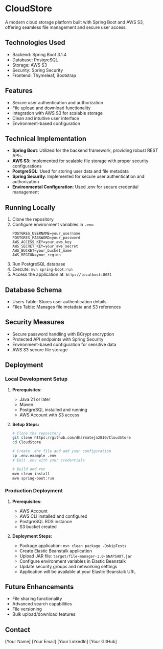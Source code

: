 # CloudStore

A modern cloud storage platform built with Spring Boot and AWS S3, offering seamless file management and secure user access.

## Technologies Used

- Backend: Spring Boot 3.1.4
- Database: PostgreSQL
- Storage: AWS S3
- Security: Spring Security
- Frontend: Thymeleaf, Bootstrap

## Features

- Secure user authentication and authorization
- File upload and download functionality
- Integration with AWS S3 for scalable storage
- Clean and intuitive user interface
- Environment-based configuration

## Technical Implementation

- **Spring Boot**: Utilized for the backend framework, providing robust REST APIs
- **AWS S3**: Implemented for scalable file storage with proper security configurations
- **PostgreSQL**: Used for storing user data and file metadata
- **Spring Security**: Implemented for secure user authentication and authorization
- **Environmental Configuration**: Used .env for secure credential management

## Running Locally

1. Clone the repository
2. Configure environment variables in `.env`:
   ```properties
   POSTGRES_USERNAME=your_username
   POSTGRES_PASSWORD=your_password
   AWS_ACCESS_KEY=your_aws_key
   AWS_SECRET_KEY=your_aws_secret
   AWS_BUCKET=your_bucket_name
   AWS_REGION=your_region
   ```
3. Run PostgreSQL database
4. Execute: `mvn spring-boot:run`
5. Access the application at: `http://localhost:8081`

## Database Schema

- Users Table: Stores user authentication details
- Files Table: Manages file metadata and S3 references

## Security Measures

- Secure password handling with BCrypt encryption
- Protected API endpoints with Spring Security
- Environment-based configuration for sensitive data
- AWS S3 secure file storage

## Deployment

### Local Development Setup

1. **Prerequisites:**
   - Java 21 or later
   - Maven
   - PostgreSQL installed and running
   - AWS Account with S3 access

2. **Setup Steps:**
   ```bash
   # Clone the repository
   git clone https://github.com/dharmateja2810/CloudStore
   cd CloudStore

   # Create .env file and add your configuration
   cp .env.example .env
   # Edit .env with your credentials

   # Build and run
   mvn clean install
   mvn spring-boot:run
   ```

### Production Deployment

1. **Prerequisites:**
   - AWS Account
   - AWS CLI installed and configured
   - PostgreSQL RDS instance
   - S3 bucket created

2. **Deployment Steps:**
   - Package application: `mvn clean package -DskipTests`
   - Create Elastic Beanstalk application
   - Upload JAR file: `target/file-manager-1.0-SNAPSHOT.jar`
   - Configure environment variables in Elastic Beanstalk
   - Update security groups and networking settings
   - Application will be available at your Elastic Beanstalk URL

## Future Enhancements

- File sharing functionality
- Advanced search capabilities
- File versioning
- Bulk upload/download features

## Contact

[Your Name]
[Your Email]
[Your LinkedIn]
[Your GitHub]
